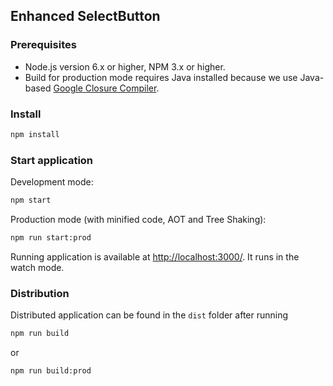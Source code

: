 ## Enhanced SelectButton

### Prerequisites

- Node.js version 6.x or higher, NPM 3.x or higher.
- Build for production mode requires Java installed because we use Java-based [Google Closure Compiler](https://github.com/roman01la/webpack-closure-compiler).

### Install

```sh
npm install
```

### Start application

Development mode:

```sh
npm start
```

Production mode (with minified code, AOT and Tree Shaking):

```sh
npm run start:prod
```

Running application is available at [http://localhost:3000/](http://localhost:3000/). It runs in the watch mode.

### Distribution

Distributed application can be found in the `dist` folder after running

```sh
npm run build
```

or

```sh
npm run build:prod
```